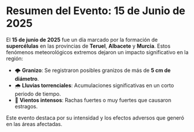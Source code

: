 # Resumen del Evento: 15 de Junio de 2025

El **15 de junio de 2025** fue un día marcado por la formación de **supercélulas** en las provincias de **Teruel**, **Albacete** y **Murcia**. Estos fenómenos meteorológicos extremos dejaron un impacto significativo en la región:

- 🌩️ **Granizo**: Se registraron posibles granizos de más de **5 cm de diámetro**.
- 🌧️ **Lluvias torrenciales**: Acumulaciones significativas en un corto periodo de tiempo.
- 💨 **Vientos intensos**: Rachas fuertes o muy fuertes que causaron estragos.

Este evento destaca por su intensidad y los efectos adversos que generó en las áreas afectadas.
